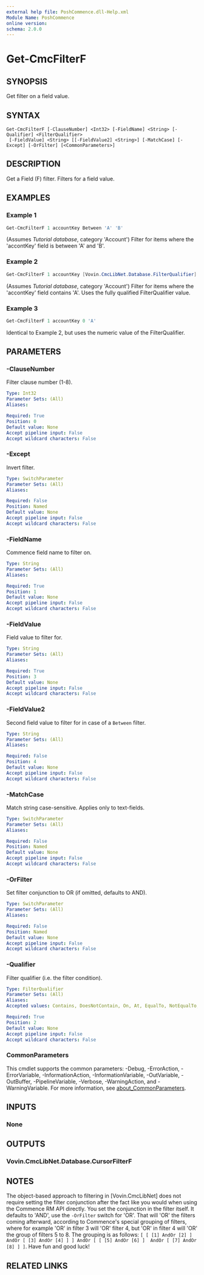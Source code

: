 ```yaml
---
external help file: PoshCommence.dll-Help.xml
Module Name: PoshCommence
online version:
schema: 2.0.0
---
```


# Get-CmcFilterF

## SYNOPSIS
Get filter on a field value.

## SYNTAX

```
Get-CmcFilterF [-ClauseNumber] <Int32> [-FieldName] <String> [-Qualifier] <FilterQualifier>
 [-FieldValue] <String> [[-FieldValue2] <String>] [-MatchCase] [-Except] [-OrFilter] [<CommonParameters>]
```

## DESCRIPTION
Get a Field (F) filter. Filters for a field value.

## EXAMPLES

### Example 1
```powershell
Get-CmcFilterF 1 accountKey Between 'A' 'B'
```

(Assumes _Tutorial database_, category 'Account') Filter for items where the 'accontKey' field is between 'A' and 'B'.

### Example 2
```powershell
Get-CmcFilterF 1 accountKey [Vovin.CmcLibNet.Database.FilterQualifier]::Contains 'A'
```

(Assumes _Tutorial database_, category 'Account') Filter for items where the 'accontKey' field contains 'A'. Uses the fully qualified FilterQualifier value.

### Example 3
```powershell
Get-CmcFilterF 1 accountKey 0 'A'
```

Identical to Example 2, but uses the numeric value of the FilterQualifier.

## PARAMETERS

### -ClauseNumber
Filter clause number (1-8).

```yaml
Type: Int32
Parameter Sets: (All)
Aliases:

Required: True
Position: 0
Default value: None
Accept pipeline input: False
Accept wildcard characters: False
```

### -Except
Invert filter.

```yaml
Type: SwitchParameter
Parameter Sets: (All)
Aliases:

Required: False
Position: Named
Default value: None
Accept pipeline input: False
Accept wildcard characters: False
```

### -FieldName
Commence field name to filter on.

```yaml
Type: String
Parameter Sets: (All)
Aliases:

Required: True
Position: 1
Default value: None
Accept pipeline input: False
Accept wildcard characters: False
```

### -FieldValue
Field value to filter for.

```yaml
Type: String
Parameter Sets: (All)
Aliases:

Required: True
Position: 3
Default value: None
Accept pipeline input: False
Accept wildcard characters: False
```

### -FieldValue2
Second field value to filter for in case of a `Between` filter.

```yaml
Type: String
Parameter Sets: (All)
Aliases:

Required: False
Position: 4
Default value: None
Accept pipeline input: False
Accept wildcard characters: False
```

### -MatchCase
Match string case-sensitive. Applies only to text-fields.

```yaml
Type: SwitchParameter
Parameter Sets: (All)
Aliases:

Required: False
Position: Named
Default value: None
Accept pipeline input: False
Accept wildcard characters: False
```

### -OrFilter
Set filter conjunction to OR (if omitted, defaults to AND).

```yaml
Type: SwitchParameter
Parameter Sets: (All)
Aliases:

Required: False
Position: Named
Default value: None
Accept pipeline input: False
Accept wildcard characters: False
```

### -Qualifier
Filter qualifier (i.e. the filter condition).

```yaml
Type: FilterQualifier
Parameter Sets: (All)
Aliases:
Accepted values: Contains, DoesNotContain, On, At, EqualTo, NotEqualTo, LessThan, GreaterThan, Between, True, False, Checked, NotChecked, Yes, No, Before, After, Blank, Shared, Local, One, Zero

Required: True
Position: 2
Default value: None
Accept pipeline input: False
Accept wildcard characters: False
```

### CommonParameters
This cmdlet supports the common parameters: -Debug, -ErrorAction, -ErrorVariable, -InformationAction, -InformationVariable, -OutVariable, -OutBuffer, -PipelineVariable, -Verbose, -WarningAction, and -WarningVariable. For more information, see [about_CommonParameters](http://go.microsoft.com/fwlink/?LinkID=113216).

## INPUTS

### None

## OUTPUTS

### Vovin.CmcLibNet.Database.CursorFilterF
## NOTES
The object-based approach to filtering in [Vovin.CmcLibNet] does not require setting the filter conjunction after the fact like you would when using the Commence RM API directly. You set the conjunction in the filter itself. It defaults to 'AND', use the `-OrFilter` switch for 'OR'. That will 'OR' the filters coming afterward, according to Commence's special grouping of filters, where for example 'OR' in filter 3 will 'OR' filter 4, but 'OR' in filter 4 will 'OR' the group of filters 5 to 8. The grouping is as follows: `[ [ [1] AndOr [2] ] AndOr [ [3] AndOr [4] ] ] AndOr [ [ [5] AndOr [6] ]  AndOr [ [7] AndOr [8] ] ]`. Have fun and good luck!
## RELATED LINKS
